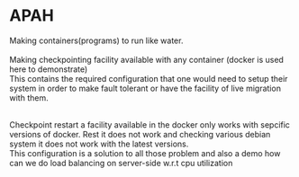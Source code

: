 # APAH
Making containers(programs) to run like water.<br><br>
Making checkpointing facility available with any container (docker is used here to demonstrate)<br>
This contains the required configuration that one would need to setup their system in order to make fault tolerant or have the facility of live migration with them.<br><br>

Checkpoint restart a facility available in the docker only works with sepcific versions of docker. Rest it does not work and checking various debian system it does not work with the latest versions.<br>
This configuration is a solution to all those problem and also a demo how can we do load balancing on server-side w.r.t cpu utilization

